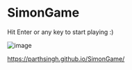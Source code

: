 # SimonGame

Hit Enter or any key to start playing :)

![image](https://github.com/parthsingh/SimonGame/assets/23243530/b5c2e4c2-9add-46f0-a87c-599f3ef4afb0)


https://parthsingh.github.io/SimonGame/

